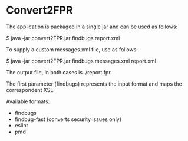 # Convert2FPR

The application is packaged in a single jar and can be used as follows:
 
$ java ‐jar convert2FPR.jar findbugs report.xml
 
To supply a custom messages.xml file, use as follows:
 
$ java ‐jar convert2FPR.jar findbugs messages.xml report.xml
 
The output file, in both cases is ./report.fpr .
 
The first parameter (findbugs) represents the input format and maps the correspondent XSL.

Available formats:
- findbugs
- findbug-fast (converts security issues only)
- eslint 
- pmd
